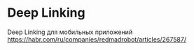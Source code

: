 #  Deep Linking

Deep Linking для мобильных приложений
https://habr.com/ru/companies/redmadrobot/articles/267587/



